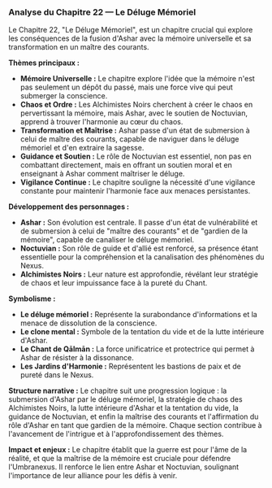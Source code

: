 ### Analyse du Chapitre 22 — Le Déluge Mémoriel

Le Chapitre 22, "Le Déluge Mémoriel", est un chapitre crucial qui explore les conséquences de la fusion d'Ashar avec la mémoire universelle et sa transformation en un maître des courants.

**Thèmes principaux :**
*   **Mémoire Universelle :** Le chapitre explore l'idée que la mémoire n'est pas seulement un dépôt du passé, mais une force vive qui peut submerger la conscience.
*   **Chaos et Ordre :** Les Alchimistes Noirs cherchent à créer le chaos en pervertissant la mémoire, mais Ashar, avec le soutien de Noctuvian, apprend à trouver l'harmonie au cœur du chaos.
*   **Transformation et Maîtrise :** Ashar passe d'un état de submersion à celui de maître des courants, capable de naviguer dans le déluge mémoriel et d'en extraire la sagesse.
*   **Guidance et Soutien :** Le rôle de Noctuvian est essentiel, non pas en combattant directement, mais en offrant un soutien moral et en enseignant à Ashar comment maîtriser le déluge.
*   **Vigilance Continue :** Le chapitre souligne la nécessité d'une vigilance constante pour maintenir l'harmonie face aux menaces persistantes.

**Développement des personnages :**
*   **Ashar :** Son évolution est centrale. Il passe d'un état de vulnérabilité et de submersion à celui de "maître des courants" et de "gardien de la mémoire", capable de canaliser le déluge mémoriel.
*   **Noctuvian :** Son rôle de guide et d'allié est renforcé, sa présence étant essentielle pour la compréhension et la canalisation des phénomènes du Nexus.
*   **Alchimistes Noirs :** Leur nature est approfondie, révélant leur stratégie de chaos et leur impuissance face à la pureté du Chant.

**Symbolisme :**
*   **Le déluge mémoriel :** Représente la surabondance d'informations et la menace de dissolution de la conscience.
*   **Le clone mental :** Symbole de la tentation du vide et de la lutte intérieure d'Ashar.
*   **Le Chant de Qālmān :** La force unificatrice et protectrice qui permet à Ashar de résister à la dissonance.
*   **Les Jardins d'Harmonie :** Représentent les bastions de paix et de pureté dans le Nexus.

**Structure narrative :**
Le chapitre suit une progression logique : la submersion d'Ashar par le déluge mémoriel, la stratégie de chaos des Alchimistes Noirs, la lutte intérieure d'Ashar et la tentation du vide, la guidance de Noctuvian, et enfin la maîtrise des courants et l'affirmation du rôle d'Ashar en tant que gardien de la mémoire. Chaque section contribue à l'avancement de l'intrigue et à l'approfondissement des thèmes.

**Impact et enjeux :**
Le chapitre établit que la guerre est pour l'âme de la réalité, et que la maîtrise de la mémoire est cruciale pour défendre l'Umbranexus. Il renforce le lien entre Ashar et Noctuvian, soulignant l'importance de leur alliance pour les défis à venir.